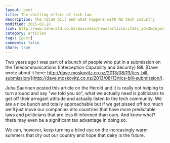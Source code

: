 ```yaml
---
layout: post
title: The chilling effect of tech law
description: The TICSA bill and what happens with NZ tech industry
modified: 2015-02-28
link: http://www.nzherald.co.nz/business/news/article.cfm?c_id=3&objectid=11409067
category: articles
tags: [post]
comments: false
share: true
---
```


Two years ago I was part of a bunch of people who put in a submission on
the Telecommunications (Interception Capability and Security) Bill. [Dave
wrote about it here: http://dave.moskovitz.co.nz/2013/08/13/tics-bill-submission/](http://dave.moskovitz.co.nz/2013/08/13/tics-bill-submission/).

Juha Saarinen posted this article on the Herold and it is really not
helping to turn around and say "we told you so", what we actually need
is politicians to get off their arrogant attitude and actually listen to
the tech community. We are a nice bunch and totally approachable but if
we get pissed off too much we'll just move our companies into countries
that have more predictable laws and politicians that are less
ill informed than ours. And know what? there may even be a significant
tax advantage in doing so.

We can, however, keep turning a blind eye on the increasingly warm
summers that dry out our country and hope that dairy is the future.
